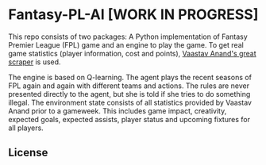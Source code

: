 # Fantasy-PL-AI [WORK IN PROGRESS]
This repo consists of two packages: A Python implementation of Fantasy Premier League (FPL) game and an engine to play the game. To get real game statistics (player information, cost and points), [Vaastav Anand's great scraper](https://github.com/vaastav/Fantasy-Premier-League) is used.

The engine is based on Q-learning. The agent plays the recent seasons of FPL again and again with different teams and actions. The rules are never presented directly to the agent, but she is told if she tries to do something illegal. The environment state consists of all statistics provided by Vaastav Anand prior to a gameweek. This includes game impact, creativity, expected goals, expected assists, player status and upcoming fixtures for all players. 

## License


